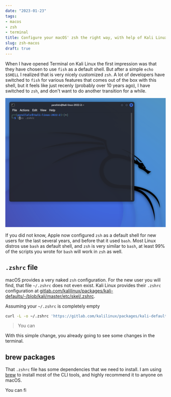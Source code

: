 ```yaml
---
date: "2023-01-23"
tags:
- macos
- zsh
- terminal
title: Configure your macOS' zsh the right way, with help of Kali Linux
slug: zsh-macos
draft: true
---
```


When I have opened Terminal on Kali Linux the first impression was that they have chosen to use `fish` as a default
shell. But after a simple `echo $SHELL` I realized that is very nicely customized `zsh`. A lot of developers have
switched to `fish` for various features that comes out of the box with this shell, but it feels like just recenly (probably
over 10 years ago), I have switched to `zsh`, and don't want to do another transition for a while.

![Kali zsh](kali-zsh.png)

If you did not know, Apple now configured `zsh` as a default shell for new users for the last several years, and before
that it used `bash`. Most Linux distros use `bash` as default shell, and `zsh` is very similar to `bash`, at least 99%
of the scripts you wrote for `bash` will work in `zsh` as well.

## `.zshrc` file

macOS provides a very naked `zsh` configuration. For the new user you will find, that file `~/.zshrc` does not even exist.
Kali Linux provides their `.zshrc` configuration at
[gitlab.com/kalilinux/packages/kali-defaults/-/blob/kali/master/etc/skel/.zshrc](https://gitlab.com/kalilinux/packages/kali-defaults/-/blob/kali/master/etc/skel/.zshrc).

Assuming your `~/.zshrc` is completely empty

```bash
curl -L -o ~/.zshrc 'https://gitlab.com/kalilinux/packages/kali-defaults/-/raw/kali/master/etc/skel/.zshrc?inline=false'
```

> You can 

With this simple change, you already going to see some changes in the terminal.

## brew packages

That `.zshrc` file has some dependencies that we need to install. I am using [brew](https://brew.sh) to install most of the CLI tools,
and highly recommend it to anyone on macOS.

You can fi
